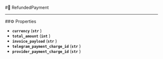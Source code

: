 #🔮 RefundedPayment

****

##⚙️ Properties

- **`currency`** (**`str`** )
- **`total_amount`** (**`int`** )
- **`invoice_payload`** (**`str`** )
- **`telegram_payment_charge_id`** (**`str`** )
- **`provider_payment_charge_id`** (**`str`** )
